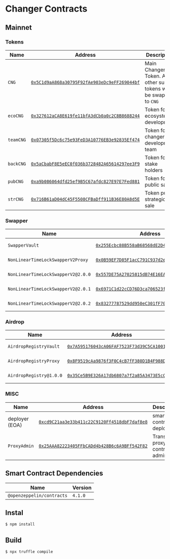 # Changer Contracts

## Mainnet

### Tokens

| Name      | Address                                                                                                                 | Description                                                       |
| --------- | ----------------------------------------------------------------------------------------------------------------------- | ----------------------------------------------------------------- |
| `CNG`     | [`0x5C1d9aA868a30795F92fAe903eDc9eFF269044bf`](https://etherscan.io/address/0x5C1d9aA868a30795F92fAe903eDc9eFF269044bf) | Main Changer Token. Any other sub tokens will be swapped to `CNG` |
| `ecoCNG`  | [`0x327612aCA8E619fe11bfA3dCb0a0c2C8B8688244`](https://etherscan.io/address/0x327612aCA8E619fe11bfA3dCb0a0c2C8B8688244) | Token for ecosystem development                                   |
| `teamCNG` | [`0x07305f5Dc6c75e93FeD3A10776EB3e92835Ef474`](https://etherscan.io/address/0x07305f5Dc6c75e93FeD3A10776EB3e92835Ef474) | Token for changer development team                                |
| `backCNG` | [`0x5aCbabF8E5eEC0f036b3728482A65614297ee3F9`](https://etherscan.io/address/0x5aCbabF8E5eEC0f036b3728482A65614297ee3F9) | Token for stake holders                                           |
| `pubCNG`  | [`0xa9b086064dfd25ef9B5C67afdc827E97E7Fed881`](https://etherscan.io/address/0xa9b086064dfd25ef9B5C67afdc827E97E7Fed881) | Token for public sale                                             |
| `strCNG`  | [`0x716B61aD04dC45F5508CFBaDff911B36E80A8d5E`](https://etherscan.io/address/0x716B61aD04dC45F5508CFBaDff911B36E80A8d5E) | Token pub strategic sale                                          |

### Swapper

| Name                               | Address                                                                                                                 | Description                              |
| ---------------------------------- | ----------------------------------------------------------------------------------------------------------------------- | ---------------------------------------- |
| `SwapperVault`                     | [`0x255Ecbc88B558aB68568dE2D43F8EFB9e33Fd2bd`](https://etherscan.io/address/0x255Ecbc88B558aB68568dE2D43F8EFB9e33Fd2bd) | Vault for NonLinearTimeLockSwapperV2     |
| `NonLinearTimeLockSwapperV2Proxy`  | [`0x0B59EF7D85F1acC791C937d2e9c40c020c156c6E`](https://etherscan.io/address/0x0B59EF7D85F1acC791C937d2e9c40c020c156c6E) | NonLinearTimeLockSwapperV2 proxy         |
| `NonLinearTimeLockSwapperV2@2.0.0` | [`0x557DE75A27025815dB74E16EA2B58eb7C2a1360f`](https://etherscan.io/address/0x557DE75A27025815dB74E16EA2B58eb7C2a1360f) | NonLinearTimeLockSwapperV2 logic (2.0.0) |
| `NonLinearTimeLockSwapperV2@2.0.1` | [`0x6971C1d22cCD76D3ca706523f3685E20faef9071`](https://etherscan.io/address/0x6971C1d22cCD76D3ca706523f3685E20faef9071) | NonLinearTimeLockSwapperV2 logic (2.0.1) |
| `NonLinearTimeLockSwapperV2@2.0.2` | [`0x83277787529dd950eC301fF700864971f1Dbb214`](https://etherscan.io/address/0x83277787529dd950eC301fF700864971f1Dbb214) | NonLinearTimeLockSwapperV2 logic (2.0.2) |

### Airdrop

| Name                    | Address                                                                                                                 | Description                   |
| ----------------------- | ----------------------------------------------------------------------------------------------------------------------- | ----------------------------- |
| `AirdropRegistryVault`  | [`0x7A595176043cA06FAF7523F73d39C5CA100169DF`](https://etherscan.io/address/0x7A595176043cA06FAF7523F73d39C5CA100169DF) | Vault for airdrop             |
| `AirdropRegistryProxy`  | [`0x8F9519cAa9876f3F0C4cB7fF380D1B4F988D64EC`](https://etherscan.io/address/0x8F9519cAa9876f3F0C4cB7fF380D1B4F988D64EC) | AirdropRegistry proxy         |
| `AirdropRegistry@1.0.0` | [`0x35Ce5B9E326A17db6807a7f2a85A3473E5cCdfac`](https://etherscan.io/address/0x35Ce5B9E326A17db6807a7f2a85A3473E5cCdfac) | AirdropRegistry logic (1.0.0) |

### MISC

| Name           | Address                                                                                                                 | Description                      |
| -------------- | ----------------------------------------------------------------------------------------------------------------------- | -------------------------------- |
| deployer (EOA) | [`0xcd9C21aa3e33b411c22C9120Ff4518dbF7daf8e8`](https://etherscan.io/address/0xcd9C21aa3e33b411c22C9120Ff4518dbF7daf8e8) | smart contract deployer          |
| `ProxyAdmin`   | [`0x25AAA82223405FFbCADd4b428B6c6A9BFf542F82`](https://etherscan.io/address/0x25AAA82223405FFbCADd4b428B6c6A9BFf542F82) | Transparent proxy contract admin |

## Smart Contract Dependencies

| Name                      | Version |
| ------------------------- | ------- |
| `@openzeppelin/contracts` | `4.1.0` |

## Instal

```bash
$ npm install
```

## Build

```bash
$ npx truffle compile
```
